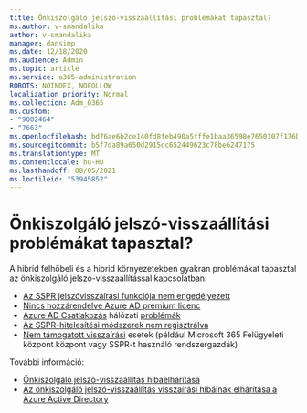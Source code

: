 ```yaml
---
title: Önkiszolgáló jelszó-visszaállítási problémákat tapasztal?
ms.author: v-smandalika
author: v-smandalika
manager: dansimp
ms.date: 12/18/2020
ms.audience: Admin
ms.topic: article
ms.service: o365-administration
ROBOTS: NOINDEX, NOFOLLOW
localization_priority: Normal
ms.collection: Adm_O365
ms.custom:
- "9002464"
- "7663"
ms.openlocfilehash: bd76ae6b2ce140fd8feb490a5fffe1baa36598e7650107f176baec30d71b8628
ms.sourcegitcommit: b5f7da89a650d2915dc652449623c78be6247175
ms.translationtype: MT
ms.contentlocale: hu-HU
ms.lasthandoff: 08/05/2021
ms.locfileid: "53945852"
---
```

# <a name="having-self-service-password-reset-sspr-problems"></a>Önkiszolgáló jelszó-visszaállítási problémákat tapasztal?

A hibrid felhőbeli és a hibrid környezetekben gyakran problémákat tapasztal az önkiszolgáló jelszó-visszaállítással kapcsolatban:

- [Az SSPR jelszóvisszaírási funkciója nem engedélyezett](https://docs.microsoft.com/azure/active-directory/authentication/tutorial-enable-sspr-writeback)
- [Nincs hozzárendelve Azure AD prémium licenc](https://docs.microsoft.com/azure/active-directory/authentication/concept-sspr-licensing)
- [Azure AD Csatlakozás](https://docs.microsoft.com/azure/active-directory/hybrid/tshoot-connect-sync-errors) hálózati [problémák](https://docs.microsoft.com/azure/active-directory/hybrid/tshoot-connect-connectivity)
- [Az SSPR-hitelesítési módszerek nem regisztrálva](https://mysignins.microsoft.com/security-info)
- [Nem támogatott visszaírási](https://docs.microsoft.com/azure/active-directory/authentication/concept-sspr-writeback#unsupported-writeback-operations) esetek (például Microsoft 365 Felügyeleti központ központ vagy SSPR-t használó rendszergazdák)


További információ:

- [Önkiszolgáló jelszó-visszaállítás hibaelhárítása](https://docs.microsoft.com/azure/active-directory/authentication/troubleshoot-sspr)
- [Az önkiszolgáló jelszó-visszaállítás visszaírási hibáinak elhárítása a Azure Active Directory](https://docs.microsoft.com/azure/active-directory/authentication/troubleshoot-sspr-writeback)
